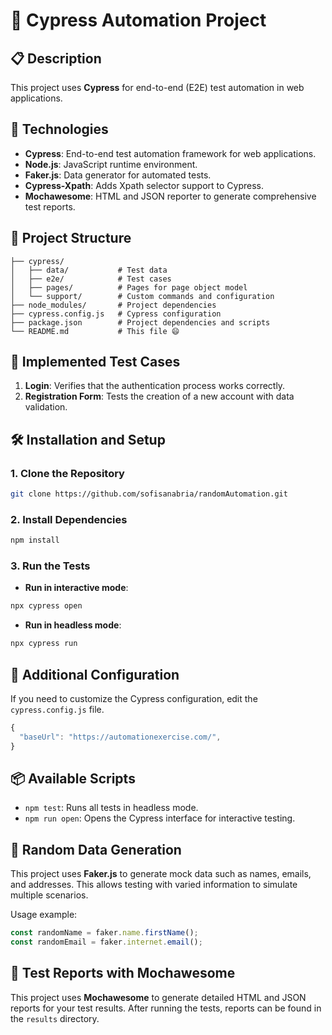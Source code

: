 # 🧪 Cypress Automation Project

## 📋 Description

This project uses **Cypress** for end-to-end (E2E) test automation in web applications.

## 🚀 Technologies

- **Cypress**: End-to-end test automation framework for web applications.
- **Node.js**: JavaScript runtime environment.
- **Faker.js**: Data generator for automated tests.
- **Cypress-Xpath**: Adds Xpath selector support to Cypress.
- **Mochawesome**: HTML and JSON reporter to generate comprehensive test reports.

## 📁 Project Structure

```
├── cypress/
│   ├── data/           # Test data
│   ├── e2e/            # Test cases
│   ├── pages/          # Pages for page object model
│   └── support/        # Custom commands and configuration
├── node_modules/       # Project dependencies
├── cypress.config.js   # Cypress configuration
├── package.json        # Project dependencies and scripts
└── README.md           # This file 😄
```

## 🎯 Implemented Test Cases

1. **Login**: Verifies that the authentication process works correctly.
2. **Registration Form**: Tests the creation of a new account with data validation.

## 🛠 Installation and Setup

### 1. Clone the Repository

```bash
git clone https://github.com/sofisanabria/randomAutomation.git
```

### 2. Install Dependencies

```bash
npm install
```

### 3. Run the Tests

- **Run in interactive mode**:

```bash
npx cypress open
```

- **Run in headless mode**:

```bash
npx cypress run
```

## 🔧 Additional Configuration

If you need to customize the Cypress configuration, edit the `cypress.config.js` file.

```javascript
{
  "baseUrl": "https://automationexercise.com/",
}
```

## 📦 Available Scripts

- `npm test`: Runs all tests in headless mode.
- `npm run open`: Opens the Cypress interface for interactive testing.

## 🧪 Random Data Generation

This project uses **Faker.js** to generate mock data such as names, emails, and addresses. This allows testing with varied information to simulate multiple scenarios.

Usage example:

```javascript
const randomName = faker.name.firstName();
const randomEmail = faker.internet.email();
```

## 🧾 Test Reports with Mochawesome

This project uses **Mochawesome** to generate detailed HTML and JSON reports for your test results. After running the tests, reports can be found in the `results` directory.
